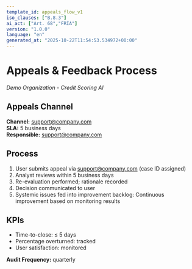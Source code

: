```yaml
---
template_id: appeals_flow_v1
iso_clauses: ["B.8.3"]
ai_act: ["Art. 68","FRIA"]
version: "1.0.0"
language: "en"
generated_at: "2025-10-22T11:54:53.534972+00:00"
---
```


# Appeals & Feedback Process
*Demo Organization - Credit Scoring AI*

## Appeals Channel

**Channel:** support@company.com  
**SLA:** 5 business days  
**Responsible:** support@company.com

## Process

1. User submits appeal via support@company.com (case ID assigned)
2. Analyst reviews within 5 business days
3. Re-evaluation performed; rationale recorded
4. Decision communicated to user
5. Systemic issues fed into improvement backlog: Continuous improvement based on monitoring results

## KPIs

- Time-to-close: ≤ 5 days
- Percentage overturned: tracked
- User satisfaction: monitored

**Audit Frequency:** quarterly